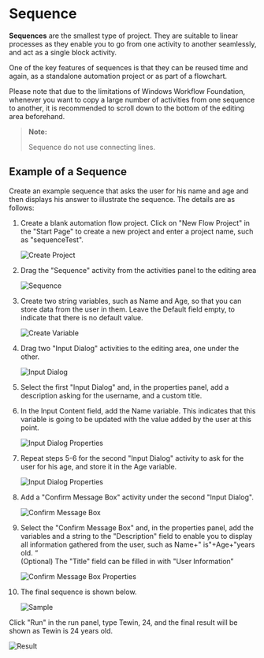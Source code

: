 # Sequence

**Sequences** are the smallest type of project. They are suitable to linear processes as they enable you to go from one activity to another seamlessly, and act as a single block activity.

One of the key features of sequences is that they can be reused time and again, as a standalone automation project or as part of a flowchart.

Please note that due to the limitations of Windows Workflow Foundation, whenever you want to copy a large number of activities from one sequence to another, it is recommended to scroll down to the bottom of the editing area beforehand.

> **Note:**
> 
> Sequence do not use connecting lines.

## Example of a Sequence

Create an example sequence that asks the user for his name and age and then displays his answer to illustrate the sequence. The details are as follows:

1. Create a blank automation flow project. Click on "New Flow Project" in the "Start Page" to create a new project and enter a project name, such as "sequenceTest".
   
    ![Create Project](https://docimages.blob.core.chinacloudapi.cn/images/EnglishDocumentImage/newflowproject20210429.png)

2. Drag the "Sequence" activity from the activities panel to the editing area
   
    ![Sequence](https://docimages.blob.core.chinacloudapi.cn/images/EnglishDocumentImage/dragsequence20210429.png)

3. Create two string variables, such as Name and Age, so that you can store data from the user in them. Leave the Default field empty, to indicate that there is no default value.
   
    ![Create Variable](https://docimages.blob.core.chinacloudapi.cn/images/EnglishDocumentImage/createtwovariables20210429.png)

4. Drag two "Input Dialog" activities to the editing area, one under the other.
   
    ![Input Dialog](https://docimages.blob.core.chinacloudapi.cn/images/EnglishDocumentImage/twoinputbox20210429.png)

5. Select the first "Input Dialog" and, in the properties panel, add a description asking for the username, and a custom title.

6. In the Input Content field, add the Name variable. This indicates that this variable is going to be updated with the value added by the user at this point.
   
    ![Input Dialog Properties](https://docimages.blob.core.chinacloudapi.cn/images/EnglishDocumentImage/inputbox120210429.png)

7. Repeat steps 5-6 for the second "Input Dialog" activity to ask for the user for his age, and store it in the Age variable.
   
    ![Input Dialog Properties](https://docimages.blob.core.chinacloudapi.cn/images/EnglishDocumentImage/inputbox220210429.png)

8. Add a "Confirm Message Box" activity under the second "Input Dialog".
   
    ![Confirm Message Box](https://docimages.blob.core.chinacloudapi.cn/images/EnglishDocumentImage/confirmmessagebox20210429.png)

9. Select the "Confirm Message Box" and, in the properties panel, add the variables and a string to the "Description" field to enable you to display all information gathered from the user, such as Name+" is"+Age+"years old. “</br> (Optional) The "Title" field can be filled in with "User Information”
   
    ![Confirm Message Box Properties](https://docimages.blob.core.chinacloudapi.cn/images/EnglishDocumentImage/userinformation20210429.png)

10. The final sequence is shown below.
    
    ![Sample](https://docimages.blob.core.chinacloudapi.cn/images/EnglishDocumentImage/finalsequence20210429.png)

Click "Run" in the run panel, type Tewin, 24, and the final result will be shown as Tewin is 24 years old.

![Result](https://docimages.blob.core.chinacloudapi.cn/images/EnglishDocumentImage/sequenceresult20210429.png)